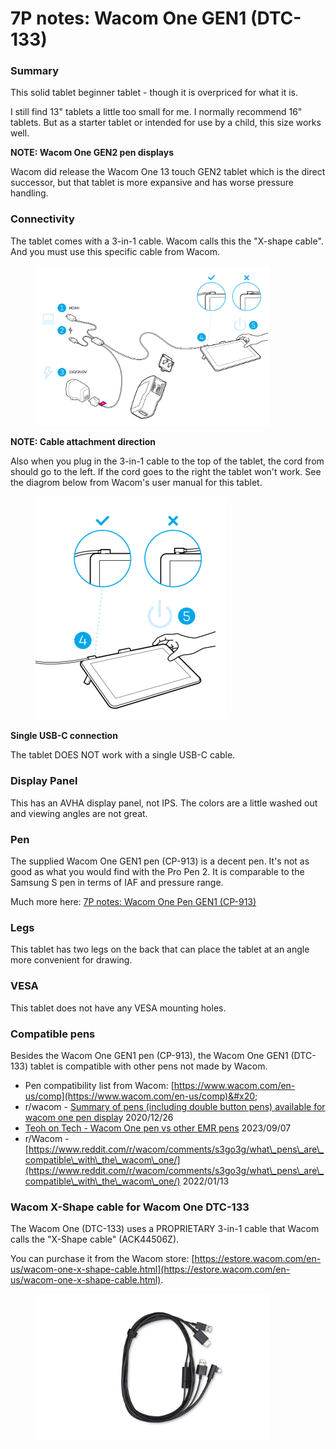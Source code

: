 # 7P notes: Wacom One GEN1 (DTC-133)

### **Summary**

This solid tablet beginner tablet - though it is overpriced for what it is.

I still find 13" tablets a little too small for me. I normally recommend 16" tablets. But as a starter tablet or intended for use by a child, this size works well.

**NOTE: Wacom One GEN2 pen displays**

Wacom did release the Wacom One 13 touch GEN2 tablet which is the direct successor, but that tablet is more expansive and has worse pressure handling.

### **Connectivity**

The tablet comes with a 3-in-1 cable. Wacom calls this the "X-shape cable". And you must use this specific cable from Wacom.&#x20;

<figure><img src="../../../.gitbook/assets/Screenshot 2024-09-04 124029.png" alt="" width="375"><figcaption></figcaption></figure>

**NOTE: Cable attachment direction**

Also when you plug in the 3-in-1 cable to the top of the tablet, the cord from should go to the left. If the cord goes to the right the tablet won't work. See the diagrom below from Wacom's user manual for this tablet.

<figure><img src="../../../.gitbook/assets/Screenshot 2024-09-04 124022.png" alt="" width="306"><figcaption></figcaption></figure>

**Single USB-C connection**

The tablet DOES NOT work with a single USB-C cable.

### **Display Panel**

This has an AVHA display panel, not IPS. The colors are a little washed out and viewing angles are not great.

### **Pen**

The supplied Wacom One GEN1 pen (CP-913) is a decent pen. It's not as good as what you would find with the Pro Pen 2. It is comparable to the Samsung S pen in terms of IAF and pressure range.

Much more here: [7P notes: Wacom One Pen GEN1 (CP-913)](../wacom-pens/7p-notes-wacom-one-pen-gen1-cp-913.md)&#x20;

### Legs

This tablet has two legs on the back that can place the tablet at an angle more convenient for drawing.

### VESA

This tablet does not have any VESA mounting holes.

### Compatible pens

Besides the Wacom One GEN1 pen (CP-913), the Wacom One GEN1 (DTC-133) tablet is compatible with other pens not made by Wacom. &#x20;

* Pen compatibility list from Wacom: [https://www.wacom.com/en-us/comp](https://www.wacom.com/en-us/comp)&#x20;
* r/wacom - [Summary of pens (including double button pens) available for wacom one pen displa](https://www.reddit.com/r/wacom/comments/kkfip3/summary\_of\_pens\_including\_double\_button\_pens/)y 2020/12/26
* [Teoh on Tech - Wacom One pen vs other EMR pens](https://www.youtube.com/watch?v=rCXvaMhW3xI) 2023/09/07&#x20;
* r/Wacom  - [https://www.reddit.com/r/wacom/comments/s3go3g/what\_pens\_are\_compatible\_with\_the\_wacom\_one/](https://www.reddit.com/r/wacom/comments/s3go3g/what\_pens\_are\_compatible\_with\_the\_wacom\_one/) 2022/01/13

### Wacom X-Shape cable for Wacom One DTC-133

The Wacom One (DTC-133) uses a PROPRIETARY 3-in-1 cable that Wacom calls the "X-Shape cable" (ACK44506Z).

You can purchase it from the Wacom store: [https://estore.wacom.com/en-us/wacom-one-x-shape-cable.html](https://estore.wacom.com/en-us/wacom-one-x-shape-cable.html).



<div align="left">

<figure><img src="../../../.gitbook/assets/ack44506z_main (2).jpg" alt="" width="375"><figcaption></figcaption></figure>

</div>





